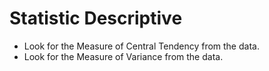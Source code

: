 # Statistic Descriptive

- Look for the Measure of Central Tendency from the data.
- Look for the Measure of Variance from the data.
